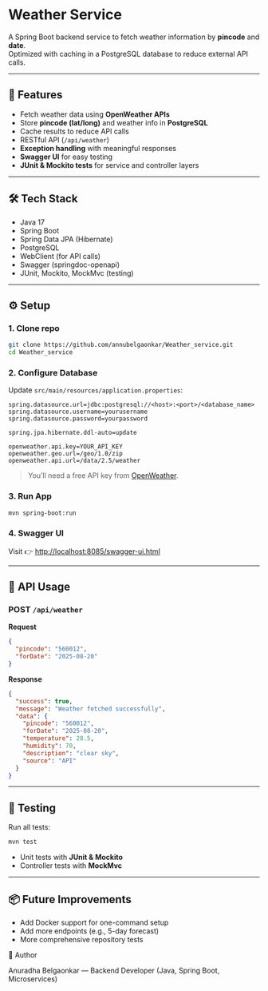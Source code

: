 # Weather Service

A Spring Boot backend service to fetch weather information by **pincode** and **date**.  
Optimized with caching in a PostgreSQL database to reduce external API calls.  

---

## 🚀 Features
- Fetch weather data using **OpenWeather APIs**  
- Store **pincode (lat/long)** and weather info in **PostgreSQL**  
- Cache results to reduce API calls  
- RESTful API (`/api/weather`)  
- **Exception handling** with meaningful responses  
- **Swagger UI** for easy testing  
- **JUnit & Mockito tests** for service and controller layers  

---

## 🛠️ Tech Stack
- Java 17  
- Spring Boot  
- Spring Data JPA (Hibernate)  
- PostgreSQL  
- WebClient (for API calls)  
- Swagger (springdoc-openapi)  
- JUnit, Mockito, MockMvc (testing)  

---

## ⚙️ Setup

### 1. Clone repo
```bash
git clone https://github.com/annubelgaonkar/Weather_service.git
cd Weather_service
```

### 2. Configure Database
Update `src/main/resources/application.properties`:
```properties
spring.datasource.url=jdbc:postgresql://<host>:<port>/<database_name>
spring.datasource.username=yourusername
spring.datasource.password=yourpassword

spring.jpa.hibernate.ddl-auto=update

openweather.api.key=YOUR_API_KEY
openweather.geo.url=/geo/1.0/zip
openweather.api.url=/data/2.5/weather
```

> You’ll need a free API key from [OpenWeather](https://openweathermap.org/api).  

### 3. Run App
```bash
mvn spring-boot:run
```

### 4. Swagger UI
Visit 👉 [http://localhost:8085/swagger-ui.html](http://localhost:8080/swagger-ui.html)

---

## 📡 API Usage

### POST `/api/weather`

**Request**
```json
{
  "pincode": "560012",
  "forDate": "2025-08-20"
}
```

**Response**
```json
{
  "success": true,
  "message": "Weather fetched successfully",
  "data": {
    "pincode": "560012",
    "forDate": "2025-08-20",
    "temperature": 28.5,
    "humidity": 70,
    "description": "clear sky",
    "source": "API"
  }
}
```

---

## 🧪 Testing
Run all tests:
```bash
mvn test
```

- Unit tests with **JUnit & Mockito**  
- Controller tests with **MockMvc**  

---

## 📦 Future Improvements
- Add Docker support for one-command setup  
- Add more endpoints (e.g., 5-day forecast)  
- More comprehensive repository tests  

👤 Author

Anuradha Belgaonkar — Backend Developer (Java, Spring Boot, Microservices)